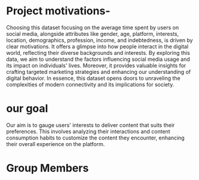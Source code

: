 # Project motivations-
Choosing this dataset focusing on the average time spent by users on social media, alongside attributes like gender, age, platform, interests, location, demographics, profession, income, and indebtedness, is driven by clear motivations. It offers a glimpse into how people interact in the digital world, reflecting their diverse backgrounds and interests. By exploring this data, we aim to understand the factors influencing social media usage and its impact on individuals' lives. Moreover, it provides valuable insights for crafting targeted marketing strategies and enhancing our understanding of digital behavior. In essence, this dataset opens doors to unraveling the complexities of modern connectivity and its implications for society.


# our goal 
Our aim is to gauge users' interests to deliver content that suits their preferences. This involves analyzing their interactions and content consumption habits to customize the content they encounter, enhancing their overall experience on the platform.

# Group Members
